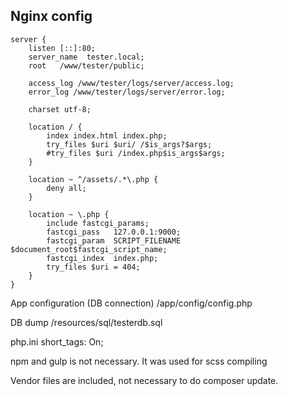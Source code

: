 Nginx config
----------
```$xslt
server {
    listen [::]:80;
    server_name  tester.local;
    root   /www/tester/public;

    access_log /www/tester/logs/server/access.log;
    error_log /www/tester/logs/server/error.log;

    charset utf-8;

    location / {
        index index.html index.php;
        try_files $uri $uri/ /$is_args?$args;
        #try_files $uri /index.php$is_args$args;
    }

    location ~ ^/assets/.*\.php {
        deny all;
    }

    location ~ \.php {
        include fastcgi_params;
        fastcgi_pass   127.0.0.1:9000;
        fastcgi_param  SCRIPT_FILENAME  $document_root$fastcgi_script_name;
        fastcgi_index  index.php;
        try_files $uri = 404;
    }
}
```

App configuration (DB connection)
/app/config/config.php

DB dump
/resources/sql/testerdb.sql

php.ini short_tags: On;

npm and gulp is not necessary. It was used for scss compiling

Vendor files are included, not necessary to do composer update. 